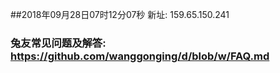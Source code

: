 ##2018年09月28日07时12分07秒 新址: 159.65.150.241
### 兔友常见问题及解答: https://github.com/wanggonging/d/blob/w/FAQ.md

